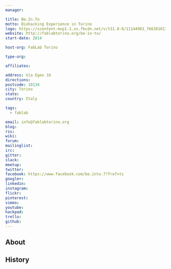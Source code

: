 ```yaml
---
manager:

title: Be.In.To
motto: Biohacking Experience in Torino
logo: https://scontent-mxp1-1.xx.fbcdn.net/v/t31.0-8/11144963_766301013490137_5453581812439270609_o.jpg?oh=5098d01b9a5f6bf8b15ec5ee96a94416&oe=590F98F7
website: http://fablabtorino.org/be-in-to/
start-date: 2014

host-org: FabLab Torino

type-org:

affiliates:

address: Via Egeo 16
directions:
postcode: 10134
city: Torino
state:
country: Italy

tags:
  - fablab

email: info@fablabtorino.org
blog:
rss:
wiki:
forum:
mailinglist:
irc:
gitter:
slack:
meetup:
twitter:
facebook: https://www.facebook.com/be.into.7?fref=ts
google+:
linkedin:
instagram:
flickr:
pinterest:
vimeo:
youtube:
hackpad:
trello:
github:
---
```


## About

## History
